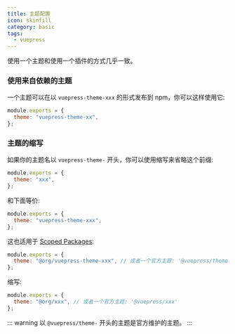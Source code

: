 ```yaml
---
title: 主题配置
icon: skinfill
category: basic
tags:
  - vuepress
---
```


使用一个主题和使用一个插件的方式几乎一致。

### 使用来自依赖的主题

一个主题可以在以 `vuepress-theme-xxx` 的形式发布到 npm，你可以这样使用它:

```js
module.exports = {
  theme: "vuepress-theme-xx",
};
```

### 主题的缩写

如果你的主题名以 `vuepress-theme-` 开头，你可以使用缩写来省略这个前缀:

```js
module.exports = {
  theme: "xxx",
};
```

和下面等价:

```js
module.exports = {
  theme: "vuepress-theme-xxx",
};
```

这也适用于 [Scoped Packages](https://docs.npmjs.com/misc/scope):

```js
module.exports = {
  theme: "@org/vuepress-theme-xxx", // 或者一个官方主题: '@vuepress/theme-xxx'
};
```

缩写:

```js
module.exports = {
  theme: "@org/xxx", // 或者一个官方主题: '@vuepress/xxx'
};
```

::: warning
以 `@vuepress/theme-` 开头的主题是官方维护的主题。
:::
